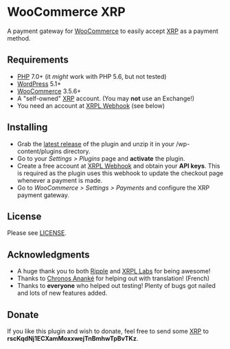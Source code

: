 # WooCommerce XRP

A payment gateway for [WooCommerce](https://woocommerce.com/) to easily accept [XRP](https://ripple.com/xrp) as a payment method.

## Requirements

* [PHP](https://php.net) 7.0+ (it *might* work with PHP 5.6, but not tested)
* [WordPress](https://wordpress.org/) 5.1+
* [WooCommerce](https://woocommerce.com/) 3.5.6+
* A "self-owned" [XRP](https://ripple.com/xrp) account. (You may **not** use an Exchange!)
* You need an account at [XRPL Webhook](https://webhook.xrpayments.co) (see below)

## Installing

* Grab the [latest release](https://github.com/empatogen/woocommerce-xrp/archive/v1.0.1.zip) of the plugin and unzip it in your /wp-content/plugins directory.
* Go to your _Settings > Plugins_ page and **activate** the plugin.
* Create a free account at [XRPL Webhook](https://webhook.xrpayments.co) and obtain your **API keys**. This is required as the plugin uses this webhook to update the checkout page whenever a payment is made.
* Go to _WooCommerce > Settings > Payments_ and configure the XRP payment gateway.


## License

Please see [LICENSE](https://github.com/empatogen/woocommerce-xrp/blob/master/LICENSE).

## Acknowledgments

* A huge thank you to both [Ripple](https://ripple.com/) and [XRPL Labs](https://xrpl-labs.com/) for being awesome!
* Thanks to [Chronos Ananké](https://twitter.com/AnankeChronos) for helping out with translation! (French)
* Thanks to **everyone** who helped out testing! Plenty of bugs got nailed and lots of new features added.

## Donate

If you like this plugin and wish to donate, feel free to send some [XRP](https://ripple.com/xrp) to **rscKqdNj1ECXamMoxxwejTnBmhwTpBvTKz**.
